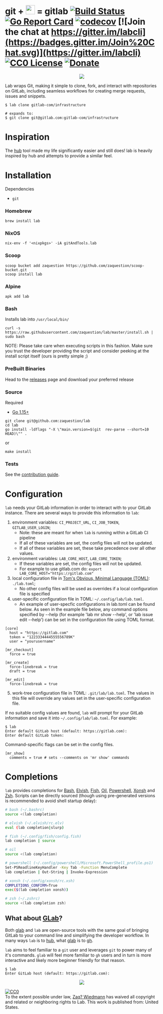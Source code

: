 # git + <img src="https://user-images.githubusercontent.com/3167497/34473826-40b4987c-ef2c-11e7-90b9-5ff322c4966f.png" width="30" height="30"> = gitlab [![Build Status](https://travis-ci.org/zaquestion/lab.svg?branch=master)](https://travis-ci.org/zaquestion/lab) [![Go Report Card](https://goreportcard.com/badge/github.com/zaquestion/lab)](https://goreportcard.com/report/github.com/zaquestion/lab) [![codecov](https://codecov.io/gh/zaquestion/lab/branch/master/graph/badge.svg)](https://codecov.io/gh/zaquestion/lab) [![Join the chat at https://gitter.im/labcli](https://badges.gitter.im/Join%20Chat.svg)](https://gitter.im/labcli) [![CC0 License](http://i.creativecommons.org/p/zero/1.0/88x31.png)](https://creativecommons.org/share-your-work/public-domain/cc0/) [![Donate](https://liberapay.com/assets/widgets/donate.svg)](https://liberapay.com/zaquestion/donate)

<p align="center"><img src="https://user-images.githubusercontent.com/1964720/42740177-6478d834-8858-11e8-9667-97f193ecb404.gif" align="center"></p>

Lab wraps Git, making it simple to clone, fork, and interact with repositories on GitLab, including seamless workflows for creating merge requests, issues and snippets.

```
$ lab clone gitlab-com/infrastructure

# expands to:
$ git clone git@gitlab.com:gitlab-com/infrastructure
```

# Inspiration

The [hub](https://github.com/github/hub) tool made my life significantly easier and still does! lab is heavily inspired by hub and attempts to provide a similar feel.

# Installation

Dependencies

* `git`

### Homebrew
```
brew install lab
```

### NixOS
```
nix-env -f '<nixpkgs>' -iA gitAndTools.lab
```

### Scoop
```
scoop bucket add zaquestion https://github.com/zaquestion/scoop-bucket.git
scoop install lab
```

### Alpine
```
apk add lab
```

### Bash

Installs lab into `/usr/local/bin/`
```
curl -s https://raw.githubusercontent.com/zaquestion/lab/master/install.sh | sudo bash
```
NOTE: Please take care when executing scripts in this fashion. Make sure you
trust the developer providing the script and consider peeking at the install
script itself (ours is pretty simple ;)

### PreBuilt Binaries

Head to the [releases](https://github.com/zaquestion/lab/releases) page and download your preferred release

### Source

Required
* [Go 1.15+](https://golang.org/doc/install)

```
git clone git@github.com:zaquestion/lab
cd lab
go install -ldflags "-X \"main.version=$(git  rev-parse --short=10 HEAD)\"" .
```

or

```
make install
```

### Tests
See the [contribution guide](CONTRIBUTING.md).

# Configuration

`lab` needs your GitLab information in order to interact with to your GitLab
instance. There are several ways to provide this information to `lab`:

1. environment variables: `CI_PROJECT_URL`, `CI_JOB_TOKEN`, `GITLAB_USER_LOGIN`;
    - Note: these are meant for when `lab` is running within a GitLab CI pipeline
    - If all of these variables are set, the config files will not be updated.
    - If all of these variables are set, these take precedence over all other values.
2. environment variables: `LAB_CORE_HOST`, `LAB_CORE_TOKEN`;
    - If these variables are set, the config files will not be updated.
    - For example to use gitlab.com do: `export LAB_CORE_HOST="https://gitlab.com"`
3. local configuration file in [Tom's Obvious, Minimal Language (TOML)](https://github.com/toml-lang/toml): `./lab.toml`;
    - No other config files will be used as overrides if a local configuration file is specified
4. user-specific configuration file in TOML: `~/.config/lab/lab.toml`.
    - An example of user-specfic configurations in lab.toml can be found below.  As seen in the example file below, any command options specified by --help (for example 'lab mr show --help', or 'lab issue edit --help') can be set in the configuration file using TOML format.

```
[core]
  host = "https://gitlab.com"
  token = "1223334444555556789K"
  user = "yourusername"

[mr_checkout]
  force = true

[mr_create]
  force-linebreak = true
  draft = true

[mr_edit]
  force-linebreak = true
```

5. work-tree configuration file in TOML: `.git/lab/lab.toml`.  The values in
this file will override any values set in the user-specific configuration file.

If no suitable config values are found, `lab` will prompt for your GitLab
information and save it into `~/.config/lab/lab.toml`.
For example:
```
$ lab
Enter default GitLab host (default: https://gitlab.com):
Enter default GitLab token:
```

Command-specific flags can be set in the config files.

```
[mr_show]
  comments = true # sets --comments on 'mr show' commands

```
# Completions

`lab` provides completions for [Bash], [Elvish], [Fish], [Oil], [Powershell], [Xonsh] and [Zsh].
Scripts can be directly sourced (though using pre-generated versions is recommended to avoid shell startup delay):

```sh
# bash (~/.bashrc)
source <(lab completion)

# elvish (~/.elvish/rc.elv)
eval (lab completion|slurp)

# fish (~/.config/fish/config.fish)
lab completion | source

# oil
source <(lab completion)

# powershell (~/.config/powershell/Microsoft.PowerShell_profile.ps1)
Set-PSReadlineKeyHandler -Key Tab -Function MenuComplete
lab completion | Out-String | Invoke-Expression

# xonsh (~/.config/xonsh/rc.xsh)
COMPLETIONS_CONFIRM=True
exec($(lab completion xonsh))

# zsh (~/.zshrc)
source <(lab completion zsh)
```

## What about [GLab](https://github.com/profclems/glab)?

Both [glab] and `lab` are open-source tools with the same goal of bringing GitLab to your command line and simplifying the developer workflow. In many ways `lab` is to [hub], what [glab] is to [gh].

`lab` aims to feel familiar to a `git` user and leverages `git` to power many of it's commands. `glab` will feel more familiar to `gh` users and in turn is more interactive and likely more beginner friendly for that reason.


```
$ lab
Enter GitLab host (default: https://gitlab.com):
```

<p align="center"><img src="https://user-images.githubusercontent.com/2358914/34196973-420d389a-e519-11e7-92e6-3a1486d6b280.png" align="center"></p>

<p xmlns:dct="http://purl.org/dc/terms/">
  <a rel="license"
     href="http://creativecommons.org/publicdomain/zero/1.0/">
    <img src="https://licensebuttons.net/p/zero/1.0/88x31.png" style="border-style: none;" alt="CC0" />
  </a>
  <br />
  To the extent possible under law,
  <a rel="dct:publisher"
     href="https://github.com/zaquestion/lab">
    <span property="dct:title">Zaq? Wiedmann</span></a>
  has waived all copyright and related or neighboring rights to
  <span property="dct:title">Lab</span>.
  This work is published from:
<span property="vcard:Country" datatype="dct:ISO3166"
      content="US" about="https://github.com/zaquestion/lab">
  United States</span>.
</p>




[Bash]:https://www.gnu.org/software/bash/
[Elvish]:https://elv.sh/
[Fish]:https://fishshell.com/
[Oil]:http://www.oilshell.org/
[Powershell]:https://microsoft.com/powershell
[Xonsh]:https://xon.sh/
[Zsh]:https://www.zsh.org/

[gh]:https://github.com/cli/cli
[hub]:https://github.com/github/hub
[lab]:https://github.com/zaquestion/lab
[glab]:https://github.com/profclems/glab
